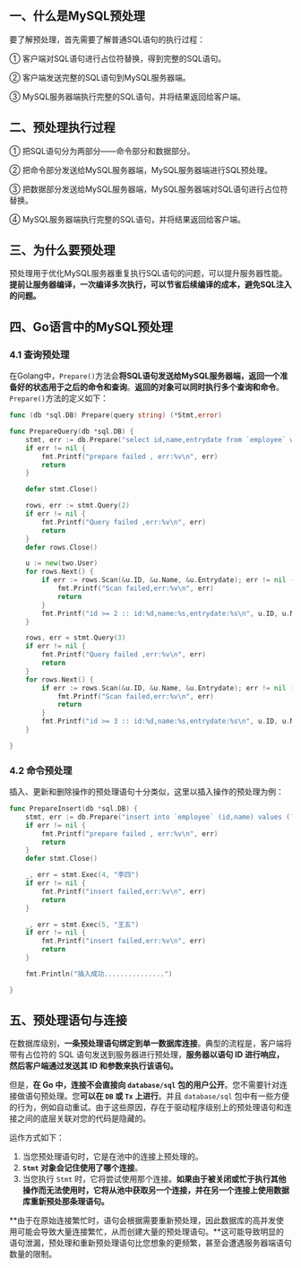 ## 一、什么是MySQL预处理

要了解预处理，首先需要了解普通SQL语句的执行过程：

① 客户端对SQL语句进行占位符替换，得到完整的SQL语句。

② 客户端发送完整的SQL语句到MySQL服务器端。

③ MySQL服务器端执行完整的SQL语句，并将结果返回给客户端。

## 二、预处理执行过程

① 把SQL语句分为两部分——命令部分和数据部分。

② 把命令部分发送给MySQL服务器端，MySQL服务器端进行SQL预处理。

③ 把数据部分发送给MySQL服务器端，MySQL服务器端对SQL语句进行占位符替换。

④ MySQL服务器端执行完整的SQL语句，并将结果返回给客户端。

## 三、为什么要预处理

预处理用于优化MySQL服务器重复执行SQL语句的问题，可以提升服务器性能。**提前让服务器编译，一次编译多次执行，可以节省后续编译的成本，避免SQL注入的问题。**

## 四、Go语言中的MySQL预处理

### 4.1 查询预处理

在Golang中，`Prepare()`方法会**将SQL语句发送给MySQL服务器端，返回一个准备好的状态用于之后的命令和查询**。**返回的对象可以同时执行多个查询和命令**。`Prepare()`方法的定义如下：

```go
func (db *sql.DB) Prepare(query string) (*Stmt,error)
```

```go
func PrepareQuery(db *sql.DB) {
	stmt, err := db.Prepare("select id,name,entrydate from `employee` where id >= ?")
	if err != nil {
		fmt.Printf("prepare failed , err:%v\n", err)
		return
	}

	defer stmt.Close()

	rows, err := stmt.Query(2)
	if err != nil {
		fmt.Printf("Query failed ,err:%v\n", err)
		return
	}
	defer rows.Close()

	u := new(two.User)
	for rows.Next() {
		if err := rows.Scan(&u.ID, &u.Name, &u.Entrydate); err != nil {
			fmt.Printf("Scan failed,err:%v\n", err)
			return
		}
		fmt.Printf("id >= 2 :: id:%d,name:%s,entrydate:%s\n", u.ID, u.Name, u.Entrydate)
	}

	rows, err = stmt.Query(3)
	if err != nil {
		fmt.Printf("Query failed ,err:%v\n", err)
		return
	}
	for rows.Next() {
		if err := rows.Scan(&u.ID, &u.Name, &u.Entrydate); err != nil {
			fmt.Printf("Scan failed,err:%v\n", err)
			return
		}
		fmt.Printf("id >= 3 :: id:%d,name:%s,entrydate:%s\n", u.ID, u.Name, u.Entrydate)
	}

}
```

### 4.2 命令预处理

插入、更新和删除操作的预处理语句十分类似，这里以插入操作的预处理为例：

```go
func PrepareInsert(db *sql.DB) {
	stmt, err := db.Prepare("insert into `employee` (id,name) values (?,?)")
	if err != nil {
		fmt.Printf("prepare failed , err:%v\n", err)
		return
	}
	defer stmt.Close()

	_, err = stmt.Exec(4, "李四")
	if err != nil {
		fmt.Printf("insert failed,err:%v\n", err)
		return
	}

	_, err = stmt.Exec(5, "王五")
	if err != nil {
		fmt.Printf("insert failed,err:%v\n", err)
		return
	}

	fmt.Println("插入成功...............")

}
```

## 五、预处理语句与连接

在数据库级别，**一条预处理语句绑定到单一数据库连接**。典型的流程是，客户端将带有占位符的 SQL 语句发送到服务器进行预处理，**服务器以语句 ID 进行响应，然后客户端通过发送其 ID 和参数来执行该语句。**

但是，**在 Go 中，连接不会直接向 `database/sql` 包的用户公开**。您不需要针对连接做语句预处理。您**可以在 `DB` 或 `Tx` 上进行**。并且 `database/sql` 包中有一些方便的行为，例如自动重试。由于这些原因，存在于驱动程序级别上的预处理语句和连接之间的底层关联对您的代码是隐藏的。

运作方式如下：

1. 当您预处理语句时，它是在池中的连接上预处理的。
2. **`Stmt` 对象会记住使用了哪个连接**。
3. 当您执行 `Stmt` 时，它将尝试使用那个连接。**如果由于被关闭或忙于执行其他操作而无法使用时，它将从池中获取另一个连接，并在另一个连接上使用数据库重新预处那条理语句。**

**由于在原始连接繁忙时，语句会根据需要重新预处理，因此数据库的高并发使用可能会导致大量连接繁忙，从而创建大量的预处理语句。**这可能导致明显的语句泄漏，预处理和重新预处理语句比您想象的更频繁，甚至会遭遇服务器端语句数量的限制。
